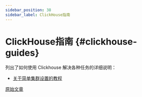 ```yaml
---
sidebar_position: 38
sidebar_label: ClickHouse指南
---
```


# ClickHouse指南 {#clickhouse-guides}

列出了如何使用 Clickhouse 解决各种任务的详细说明：

-   [关于简单集群设置的教程](../getting-started/tutorial.md)

[原始文章](https://clickhouse.com/docs/en/guides/) <!--hide-->
